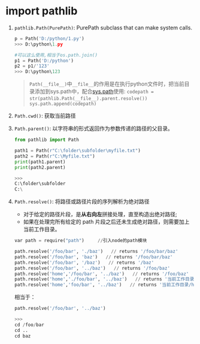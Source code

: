 # import pathlib

1. `pathlib.Path(PurePath)`: PurePath subclass that can make system calls.

    ```python
    p = Path('D:/python/1.py')
    >>> D:\python\1.py
    
    #可以这么使用,相当于os.path.join()
    p1 = Path('D:/python')
    p2 = p1/'123'
    >>> D:\python\123
    ```

    
    > `Path(__file__)`中`__file__`的作用是在执行python文件时，把当前目录添加到sys.path中，配合[sys.path](sys.md)使用:
    `codepath = str(pathlib.Path(__file__).parent.resolve())`
   ` sys.path.append(codepath)`
    

2. `Path.cwd()`: 获取当前路径

3. `Path.parent()`: 以字符串的形式返回作为参数传递的路径的父目录。

    ```python
    from pathlib import Path

    path1 = Path(r"C:\folder\subfolder\myfile.txt")
    path2 = Path(r"C:\Myfile.txt")
    print(path1.parent)
    print(path2.parent)

    >>> 
    C:\folder\subfolder
    C:\
    ```

4. `Path.resolve()`: 将路径或路径片段的序列解析为绝对路径
   * 对于给定的路径片段，是**从右向左**拼接处理，直至构造出绝对路径;
   * 如果在处理完所有给定的 path 片段之后还未生成绝对路径，则需要加上当前工作目录。

    ```python
    var path = require("path")     //引入node的path模块
    
    path.resolve('/foo/bar', './baz')   // returns '/foo/bar/baz'
    path.resolve('/foo/bar', 'baz')   // returns '/foo/bar/baz'
    path.resolve('/foo/bar', '/baz')   // returns '/baz'
    path.resolve('/foo/bar', '../baz')   // returns '/foo/baz'
    path.resolve('home','/foo/bar', '../baz')   // returns '/foo/baz'
    path.resolve('home','./foo/bar', '../baz')   // returns '当前工作目录/home/foo/baz'
    path.resolve('home','foo/bar', '../baz')   // returns '当前工作目录/home/foo/baz'
    ```
    相当于：
    ```python
    path.resolve('/foo/bar', '../baz')  

    >>> 
    cd /foo/bar
    cd ..
    cd baz
    ```